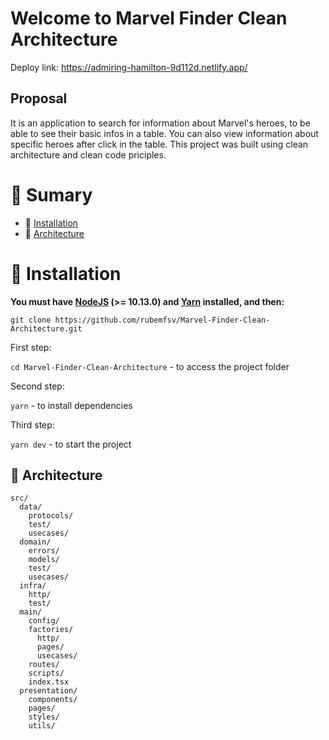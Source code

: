 # Welcome to Marvel Finder Clean Architecture

Deploy link: https://admiring-hamilton-9d112d.netlify.app/

## Proposal

It is an application to search for information about Marvel's heroes, to be able to see their basic infos in a table. You can also view information about specific heroes after click in the table. This project was built using clean architecture and clean code priciples.

# :pushpin: Sumary

- :construction_worker: [Installation](#:construction_worker:-instalação)
- :open_file_folder: [Architecture](#:open_file_folder:-diretórios)

# :construction_worker: Installation

**You must have [NodeJS](https://nodejs.org/) (>= 10.13.0) and [Yarn](https://yarnpkg.com/) installed, and then:**

`git clone https://github.com/rubemfsv/Marvel-Finder-Clean-Architecture.git`

First step:

`cd Marvel-Finder-Clean-Architecture` - to access the project folder

Second step:

`yarn` - to install dependencies

Third step:

`yarn dev` - to start the project

## :open_file_folder: Architecture

```
src/
  data/
    protocols/
    test/
    usecases/
  domain/
    errors/
    models/
    test/
    usecases/
  infra/
    http/
    test/
  main/
    config/
    factories/
      http/
      pages/
      usecases/
    routes/
    scripts/
    index.tsx
  presentation/
    components/
    pages/
    styles/
    utils/
```
